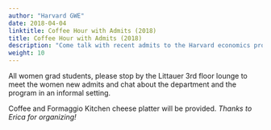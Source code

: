 ```yaml
---
author: "Harvard GWE"
date: 2018-04-04
linktitle: Coffee Hour with Admits (2018)
title: Coffee Hour with Admits (2018)
description: "Come talk with recent admits to the Harvard economics program on April 4 from 5:00-6:00pm in the Littauer 3rd floor lounge."
weight: 10
---
```


All women grad students, please stop by the Littauer 3rd floor lounge to meet the women new admits and chat about the department and the program in an informal setting. 

Coffee and Formaggio Kitchen cheese platter will be provided. *Thanks to Erica for organizing!*